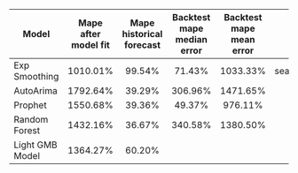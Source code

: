 
| Model | Mape after model fit | Mape historical forecast  | Backtest mape median error  | Backtest mape mean error | Remarks |
|---|:-:|:-:|:-:|:-:|---|
| Exp Smoothing  | 1010.01%  | 99.54%  | 71.43%  | 1033.33%  | seasonal_periods=12 |
| AutoArima  | 1792.64% | 39.29% | 306.96%  | 1471.65% |
| Prophet  | 1550.68%  | 39.36%  | 49.37%  | 976.11%  |
| Random Forest  | 1432.16%  | 36.67%  | 340.58%  | 1380.50%  |
| Light GMB Model  | 1364.27% | 60.20%  |   |   |

